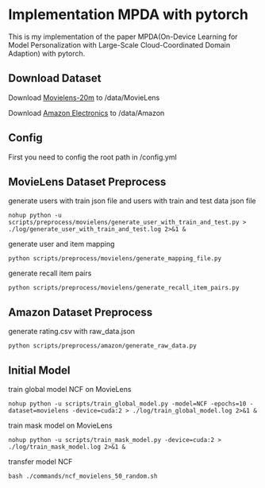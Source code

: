 # Implementation MPDA with pytorch

This is my implementation of the paper MPDA(On-Device Learning for Model Personalization with Large-Scale Cloud-Coordinated Domain Adaption) with pytorch. 

## Download Dataset

Download [Movielens-20m](https://grouplens.org/datasets/movielens/20m/) to /data/MovieLens

Download [Amazon Electronics](https://jmcauley.ucsd.edu/data/amazon/) to /data/Amazon

## Config
First you need to config the root path in /config.yml

## MovieLens Dataset Preprocess
generate users with train json file and users with train and test data json file
```shell
nohup python -u scripts/preprocess/movielens/generate_user_with_train_and_test.py > ./log/generate_user_with_train_and_test.log 2>&1 &
```

generate user and item mapping
```shell
python scripts/preprocess/movielens/generate_mapping_file.py
```

generate recall item pairs
```shell
python scripts/preprocess/movielens/generate_recall_item_pairs.py
```

## Amazon Dataset Preprocess
generate rating.csv with raw_data.json
```shell
python scripts/preprocess/amazon/generate_raw_data.py
```


## Initial Model
train global model NCF on MovieLens
```shell
nohup python -u scripts/train_global_model.py -model=NCF -epochs=10 -dataset=movielens -device=cuda:2 > ./log/train_global_model.log 2>&1 &
```

train mask model on MovieLens
```
nohup python -u scripts/train_mask_model.py -device=cuda:2 > ./log/train_mask_model.log 2>&1 &
```

transfer model NCF
```shell
bash ./commands/ncf_movielens_50_random.sh
```